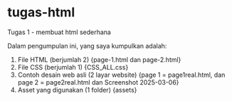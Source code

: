 # tugas-html
Tugas 1 - membuat html sederhana

Dalam pengumpulan ini, yang saya kumpulkan adalah:
1. File HTML (berjumlah 2) {page-1.html dan page-2.html}
2. File CSS (berjumlah 1) {CSS_ALL.css}
3. Contoh desain web asli (2 layar website) {page 1 = page1real.html, dan page 2 = page2real.html dan Screenshot 2025-03-06}
4. Asset yang digunakan (1 folder) {assets}
